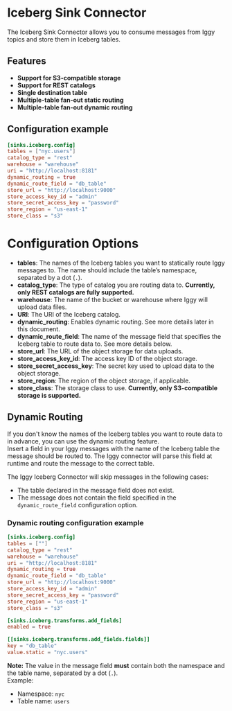 # Iceberg Sink Connector

The Iceberg Sink Connector allows you to consume messages from Iggy topics and store them in Iceberg tables.

## Features

- **Support for S3-compatible storage**
- **Support for REST catalogs**
- **Single destination table**
- **Multiple-table fan-out static routing**
- **Multiple-table fan-out dynamic routing**

## Configuration example

```toml
[sinks.iceberg.config]
tables = ["nyc.users"]
catalog_type = "rest"
warehouse = "warehouse"
uri = "http://localhost:8181"
dynamic_routing = true
dynamic_route_field = "db_table"
store_url = "http://localhost:9000"
store_access_key_id = "admin" 
store_secret_access_key = "password"
store_region = "us-east-1"
store_class = "s3"
```

# Configuration Options

- **tables**: The names of the Iceberg tables you want to statically route Iggy messages to. The name should include the table’s namespace, separated by a dot (`.`).  
- **catalog_type**: The type of catalog you are routing data to. **Currently, only REST catalogs are fully supported.**  
- **warehouse**: The name of the bucket or warehouse where Iggy will upload data files.  
- **URI**: The URI of the Iceberg catalog.  
- **dynamic_routing**: Enables dynamic routing. See more details later in this document.  
- **dynamic_route_field**: The name of the message field that specifies the Iceberg table to route data to. See more details below.  
- **store_url**: The URL of the object storage for data uploads.  
- **store_access_key_id**: The access key ID of the object storage.  
- **store_secret_access_key**: The secret key used to upload data to the object storage.  
- **store_region**: The region of the object storage, if applicable.  
- **store_class**: The storage class to use. **Currently, only S3-compatible storage is supported.**  

## Dynamic Routing

If you don't know the names of the Iceberg tables you want to route data to in advance, you can use the dynamic routing feature.  
Insert a field in your Iggy messages with the name of the Iceberg table the message should be routed to. The Iggy connector will parse this field at runtime and route the message to the correct table.  

The Iggy Iceberg Connector will skip messages in the following cases:  

- The table declared in the message field does not exist.  
- The message does not contain the field specified in the `dynamic_route_field` configuration option.  

### Dynamic routing configuration example

```toml
[sinks.iceberg.config]
tables = [""]
catalog_type = "rest"
warehouse = "warehouse"
uri = "http://localhost:8181"
dynamic_routing = true
dynamic_route_field = "db_table"
store_url = "http://localhost:9000"
store_access_key_id = "admin" 
store_secret_access_key = "password"
store_region = "us-east-1"
store_class = "s3"

[sinks.iceberg.transforms.add_fields]
enabled = true

[[sinks.iceberg.transforms.add_fields.fields]]
key = "db_table"
value.static = "nyc.users"
```

**Note:** The value in the message field **must** contain both the namespace and the table name, separated by a dot (`.`).  
Example:  

- Namespace: `nyc`  
- Table name: `users`  
